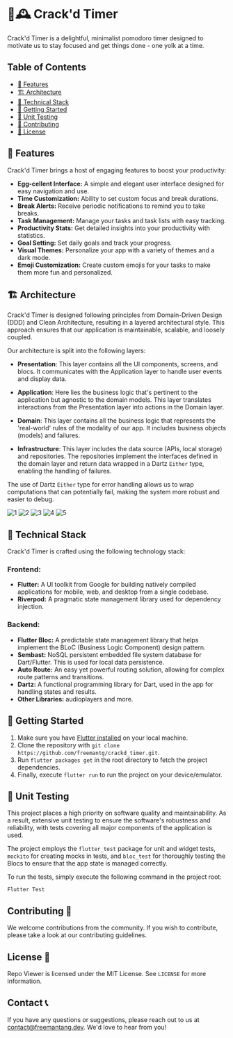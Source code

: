 # 🥚🕰️ Crack'd Timer 

Crack'd Timer is a delightful, minimalist pomodoro timer designed to motivate us to stay focused and get things done - one yolk at a time. 

## Table of Contents

- [🌟 Features](#-features)
- [🏗️ Architecture](#-architecture)
- [🔧 Technical Stack](#-technical-stack)
- [🚀 Getting Started](#-getting-started)
- [🧪  Unit Testing](#-unit-testing)
- [🤝 Contributing](#-contributing)
- [📝 License](#-license)

## 🌟 Features

Crack'd Timer brings a host of engaging features to boost your productivity:

- **Egg-cellent Interface:** A simple and elegant user interface designed for easy navigation and use.
- **Time Customization:** Ability to set custom focus and break durations.
- **Break Alerts:** Receive periodic notifications to remind you to take breaks.
- **Task Management:** Manage your tasks and task lists with easy tracking.
- **Productivity Stats:** Get detailed insights into your productivity with statistics.
- **Goal Setting:** Set daily goals and track your progress.
- **Visual Themes:** Personalize your app with a variety of themes and a dark mode.
- **Emoji Customization:** Create custom emojis for your tasks to make them more fun and personalized.

## 🏗️ Architecture

Crack'd Timer is designed following principles from Domain-Driven Design (DDD) and Clean Architecture, resulting in a layered architectural style. This approach ensures that our application is maintainable, scalable, and loosely coupled. 

Our architecture is split into the following layers:

- **Presentation**: This layer contains all the UI components, screens, and blocs. It communicates with the Application layer to handle user events and display data.

- **Application**: Here lies the business logic that's pertinent to the application but agnostic to the domain models. This layer translates interactions from the Presentation layer into actions in the Domain layer.

- **Domain**: This layer contains all the business logic that represents the 'real-world' rules of the modality of our app. It includes business objects (models) and failures.

- **Infrastructure**: This layer includes the data source (APIs, local storage) and repositories. The repositories implement the interfaces defined in the domain layer and return data wrapped in a Dartz `Either` type, enabling the handling of failures.

The use of Dartz `Either` type for error handling allows us to wrap computations that can potentially fail, making the system more robust and easier to debug.

![1](screenshots/crackd_1.png)
![2](screenshots/crackd_2.png)
![3](screenshots/crackd_3.png)
![4](screenshots/crackd_4.png)
![5](screenshots/crackd_5.png)

## 🔧 Technical Stack

Crack'd Timer is crafted using the following technology stack:

### Frontend:

- **Flutter:** A UI toolkit from Google for building natively compiled applications for mobile, web, and desktop from a single codebase.
- **Riverpod:** A pragmatic state management library used for dependency injection.

### Backend:

- **Flutter Bloc:** A predictable state management library that helps implement the BLoC (Business Logic Component) design pattern.
- **Sembast:** NoSQL persistent embedded file system database for Dart/Flutter. This is used for local data persistence.
- **Auto Route:** An easy yet powerful routing solution, allowing for complex route patterns and transitions.
- **Dartz:** A functional programming library for Dart, used in the app for handling states and results.
- **Other Libraries:** audioplayers and more.

## 🚀 Getting Started

1. Make sure you have [Flutter installed](https://flutter.dev/docs/get-started/install) on your local machine.
2. Clone the repository with `git clone https://github.com/freemantg/crackd_timer.git`.
3. Run `flutter packages get` in the root directory to fetch the project dependencies.
4. Finally, execute `flutter run` to run the project on your device/emulator.

## 🧪 Unit Testing

This project places a high priority on software quality and maintainability. As a result, extensive unit testing to ensure the software's robustness and reliability, with tests covering all major components of the application is used.

The project employs the `flutter_test` package for unit and widget tests, `mockito` for creating mocks in tests, and `bloc_test` for thoroughly testing the Blocs to ensure that the app state is managed correctly.

To run the tests, simply execute the following command in the project root:

`Flutter Test`

## Contributing 🤝

We welcome contributions from the community. If you wish to contribute, please take a look at our contributing guidelines.

## License 📄

Repo Viewer is licensed under the MIT License. See `LICENSE` for more information.

## Contact 📞

If you have any questions or suggestions, please reach out to us at <contact@freemantang.dev>. We'd love to hear from you!
